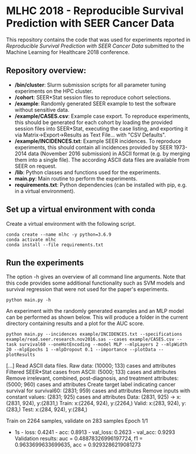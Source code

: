 # MLHC 2018 - Reproducible Survival Prediction with SEER Cancer Data
This repository contains the code that was used for experiments reported in _Reproducible Survival Prediction with SEER Cancer Data_ submitted to the Machine Learning for Healthcare 2018 conference.


## Repository overview:
- **/bin/cluster**: Slurm submission scripts for all parameter tuning experiments on the HPC cluster.
- **/cohort**: SEER*Stat session files to reproduce cohort selections.
- **/example**: Randomly generated SEER example to test the software without sensitive data.
- **/example/CASES.csv**: Example case export. To reproduce experiments, this should be generated for each cohort by loading the provided session files into SEER*Stat, executing the case listing, and exporting it via Matrix->Export->Results as Text File... with "CSV Defaults".
- **/example/INCIDENCES.txt**: Example SEER incidences. To reproduce experiments, this should contain all incidences provided by SEER 1973-2014 data (November 2016 submission) in ASCII format (e.g. by merging them into a single file). The according ASCII data files are available from SEER on request.
- **/lib**: Python classes and functions used for the experiments.
- **main.py**: Main routine to perform the experiments.
- **requirements.txt**: Python dependencies (can be installed with pip, e.g. in a virtual environment).


## Set up a virtual environment with conda
Create a virtual environment with the following script.

    conda create --name mlhc -y python=3.6.9
	conda activate mlhc
	conda install --file requirements.txt

## Run the experiments
The option -h gives an overview of all command line arguments. Note that this code provides some additional functionality such as SVM models and survival regression that were not used for the paper's experiments.

    python main.py -h

An experiment with the randomly generated examples and an MLP model can be performed as shown below. This will produce a folder in the current directory containing results and a plot for the AUC score.

    python main.py --incidences example/INCIDENCES.txt --specifications example/read.seer.research.nov2016.sas --cases example/CASES.csv --task survival60 --oneHotEncoding --model MLP --mlpLayers 2 --mlpWidth 20 --mlpEpochs 1 --mlpDropout 0.1 --importance --plotData --plotResults

[...]
Read ASCII data files.
Raw data: (10000; 133) cases and attributes
Filtered SEER*Stat cases from ASCII: (5000; 133) cases and attributes
Remove irrelevant, combined, post-diagnosis, and treatment attributes: (5000; 960) cases and attributes
Create target label indicating cancer survival for survival60: (2831; 959) cases and attributes
Remove inputs with constant values: (2831; 925) cases and attributes
Data:  (2831, 925) -> x:(2831, 924), y:(2831,)
Train: x:(2264, 924), y:(2264,)
Valid: x:(283, 924), y:(283,)
Test:  x:(284, 924), y:(284,)

Train on 2264 samples, validate on 283 samples
Epoch 1/1
 - 1s - loss: 0.4241 - acc: 0.8913 - val_loss: 0.2623 - val_acc: 0.9293
Validation results: auc = 0.48878326996197724, f1 = 0.9633699633699635, acc = 0.9293286219081273